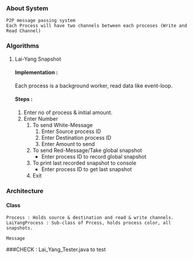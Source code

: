 ### About System
    P2P message passing system
    Each Process will have two channels between each proceses (Write and Read Channel) 

### Algorithms
1. Lai-Yang Snapshot
   #### Implementation :
   Each process is a background worker, read data like event-loop.
   #### Steps :
    1. Enter no of process & initial amount.
    2. Enter Number
        1. To send White-Message
            1. Enter Source process ID
            2. Enter Destination process ID
            3. Enter Amount to send
        2. To send Red-Message/Take global snapshot
            * Enter process ID to record global snapshot
        3. To print last recorded snapshot to console
            * Enter process ID to get last snapshot
        4. Exit
### Architecture
#### Class
    Process : Holds source & destination and read & write channels.
    LaiYangProcess : Sub-class of Prcess, holds process color, all snapshots.
    
    Message

###CHECK : Lai_Yang_Tester.java to test